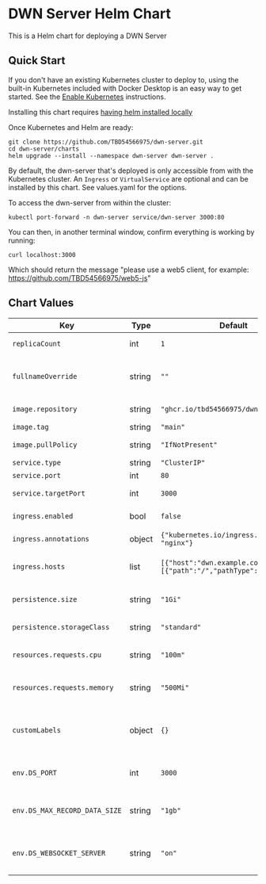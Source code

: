 # DWN Server Helm Chart

This is a Helm chart for deploying a DWN Server

## Quick Start

If you don't have an existing Kubernetes cluster to deploy to, using the built-in Kubernetes included with Docker Desktop is an easy way to get started. See the [Enable Kubernetes](https://docs.docker.com/desktop/kubernetes/) instructions.

Installing this chart requires [having helm installed locally](https://helm.sh/docs/intro/install/)

Once Kubernetes and Helm are ready:

```
git clone https://github.com/TBD54566975/dwn-server.git
cd dwn-server/charts
helm upgrade --install --namespace dwn-server dwn-server .
```

By default, the dwn-server that's deployed is only accessible from with the Kubernetes cluster. An `Ingress` or `VirtualService` are optional and can be installed by this chart. See values.yaml for the options.

To access the dwn-server from within the cluster:

```
kubectl port-forward -n dwn-server service/dwn-server 3000:80
```

You can then, in another terminal window, confirm everything is working by running:

```
curl localhost:3000
```

Which should return the message "please use a web5 client, for example: https://github.com/TBD54566975/web5-js"

## Chart Values

| Key                           | Type   | Default                                                                   | Description                                  |
| ----------------------------- | ------ | ------------------------------------------------------------------------- | -------------------------------------------- |
| `replicaCount`                | int    | `1`                                                                       | Number of replicas                           |
| `fullnameOverride`            | string | `""`                                                                      | Override the fullname of the resources       |
| `image.repository`            | string | `"ghcr.io/tbd54566975/dwn-server"`                                        | Image repository                             |
| `image.tag`                   | string | `"main"`                                                                  | Image tag                                    |
| `image.pullPolicy`            | string | `"IfNotPresent"`                                                          | Image pull policy                            |
| `service.type`                | string | `"ClusterIP"`                                                             | Service type                                 |
| `service.port`                | int    | `80`                                                                      | Service port                                 |
| `service.targetPort`          | int    | `3000`                                                                    | Service target port                          |
| `ingress.enabled`             | bool   | `false`                                                                   | Enable ingress                               |
| `ingress.annotations`         | object | `{"kubernetes.io/ingress.class": "nginx"}`                                | Ingress annotations                          |
| `ingress.hosts`               | list   | `[{"host":"dwn.example.com","paths":[{"path":"/","pathType":"Prefix"}]}]` | Ingress hostnames and paths                  |
| `persistence.size`            | string | `"1Gi"`                                                                   | Size of persistent volume claim              |
| `persistence.storageClass`    | string | `"standard"`                                                              | Type of storage class                        |
| `resources.requests.cpu`      | string | `"100m"`                                                                  | CPU resource request                         |
| `resources.requests.memory`   | string | `"500Mi"`                                                                 | Memory resource request                      |
| `customLabels`                | object | `{}`                                                                      | Custom labels to add to the deployed objects |
| `env.DS_PORT`                 | int    | `3000`                                                                    | Port that the server listens on              |
| `env.DS_MAX_RECORD_DATA_SIZE` | string | `"1gb"`                                                                   | Maximum size for RecordsWrite data           |
| `env.DS_WEBSOCKET_SERVER`     | string | `"on"`                                                                    | Whether to enable listening over ws          |
